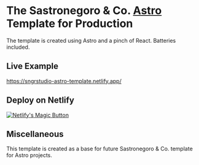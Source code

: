 # The Sastronegoro & Co. [Astro](https://astro.build) Template for Production

The template is created using Astro and a pinch of React. Batteries included.

## Live Example

https://sngrstudio-astro-template.netlify.app/

## Deploy on Netlify

[![Netlify's Magic Button](https://www.netlify.com/img/deploy/button.svg)](https://app.netlify.com/start/deploy?repository=https://github.com/sngrstudio/astro-prod-template)

## Miscellaneous

This template is created as a base for future Sastronegoro & Co. template for Astro projects.